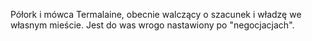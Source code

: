 Półork i mówca Termalaine, obecnie walczący o szacunek i władzę we własnym mieście. Jest do was wrogo nastawiony po "negocjacjach".